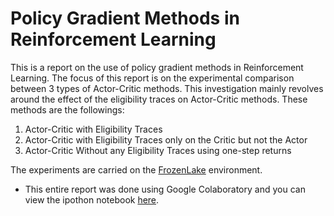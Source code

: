 # Policy Gradient Methods in Reinforcement Learning

This is a report on the use of policy gradient methods in Reinforcement Learning. The focus of this report is on the experimental comparison between $3$ types of Actor-Critic methods. This investigation mainly revolves around the effect of the eligibility traces on Actor-Critic methods. These methods are the followings:

1.   Actor-Critic with Eligibility Traces
2.   Actor-Critic with Eligibility Traces only on the Critic but not the Actor
3.   Actor-Critic Without any Eligibility Traces using one-step returns  

The experiments are carried on the [FrozenLake](https://gym.openai.com/envs/FrozenLake-v0/) environment.

* This entire report was done using Google Colaboratory and you can view the ipothon notebook [here](https://drive.google.com/file/d/1QxCC7fd5SI6nIjHU87nHTJGHHxP8PBzv/view?usp=sharing).

